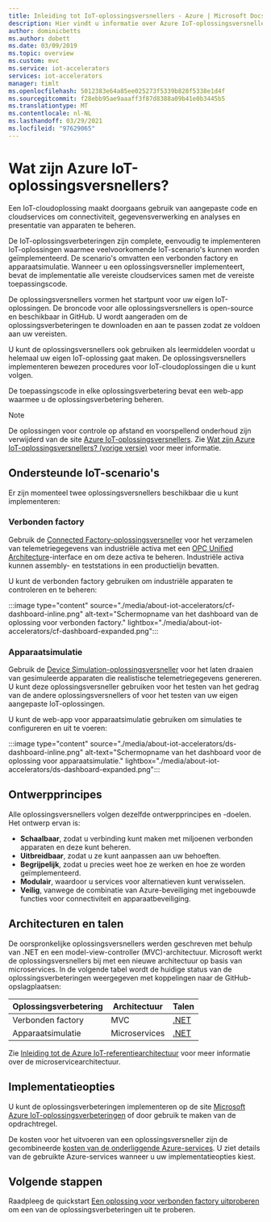 ```yaml
---
title: Inleiding tot IoT-oplossingsversnellers - Azure | Microsoft Docs
description: Hier vindt u informatie over Azure IoT-oplossingsversnellers. IoT-oplossingsversnellers zijn volledige, end-to-end, kant-en-klare IoT-oplossingen.
author: dominicbetts
ms.author: dobett
ms.date: 03/09/2019
ms.topic: overview
ms.custom: mvc
ms.service: iot-accelerators
services: iot-accelerators
manager: timlt
ms.openlocfilehash: 5012383e64a85ee025273f5339b828f5338e1d4f
ms.sourcegitcommit: f28ebb95ae9aaaff3f87d8388a09b41e0b3445b5
ms.translationtype: MT
ms.contentlocale: nl-NL
ms.lasthandoff: 03/29/2021
ms.locfileid: "97629065"
---
```

# <a name="what-are-azure-iot-solution-accelerators"></a>Wat zijn Azure IoT-oplossingsversnellers?

Een IoT-cloudoplossing maakt doorgaans gebruik van aangepaste code en cloudservices om connectiviteit, gegevensverwerking en analyses en presentatie van apparaten te beheren.

De IoT-oplossingsverbeteringen zijn complete, eenvoudig te implementeren IoT-oplossingen waarmee veelvoorkomende IoT-scenario's kunnen worden geïmplementeerd. De scenario's omvatten een verbonden factory en apparaatsimulatie. Wanneer u een oplossingsversneller implementeert, bevat de implementatie alle vereiste cloudservices samen met de vereiste toepassingscode.

De oplossingsversnellers vormen het startpunt voor uw eigen IoT-oplossingen. De broncode voor alle oplossingsversnellers is open-source en beschikbaar in GitHub. U wordt aangeraden om de oplossingsverbeteringen te downloaden en aan te passen zodat ze voldoen aan uw vereisten.

U kunt de oplossingsversnellers ook gebruiken als leermiddelen voordat u helemaal uw eigen IoT-oplossing gaat maken. De oplossingsversnellers implementeren bewezen procedures voor IoT-cloudoplossingen die u kunt volgen.

De toepassingscode in elke oplossingsverbetering bevat een web-app waarmee u de oplossingsverbetering beheren.

> [!NOTE]
> De oplossingen voor controle op afstand en voorspellend onderhoud zijn verwijderd van de site [Azure IoT-oplossingsversnellers](https://www.azureiotsolutions.com/Accelerators). Zie [Wat zijn Azure IoT-oplossingsversnellers? (vorige versie)](/previous-versions/azure/iot-accelerators/about-iot-accelerators) voor meer informatie.

## <a name="supported-iot-scenarios"></a>Ondersteunde IoT-scenario's

Er zijn momenteel twee oplossingsversnellers beschikbaar die u kunt implementeren:

### <a name="connected-factory"></a>Verbonden factory

Gebruik de [Connected Factory-oplossingsversneller](iot-accelerators-connected-factory-features.md) voor het verzamelen van telemetriegegevens van industriële activa met een [OPC Unified Architecture](https://opcfoundation.org/about/opc-technologies/opc-ua/)-interface en om deze activa te beheren. Industriële activa kunnen assembly- en teststations in een productielijn bevatten.

U kunt de verbonden factory gebruiken om industriële apparaten te controleren en te beheren:

:::image type="content" source="./media/about-iot-accelerators/cf-dashboard-inline.png" alt-text="Schermopname van het dashboard van de oplossing voor verbonden factory." lightbox="./media/about-iot-accelerators/cf-dashboard-expanded.png":::

### <a name="device-simulation"></a>Apparaatsimulatie

Gebruik de [Device Simulation-oplossingsversneller](iot-accelerators-device-simulation-overview.md) voor het laten draaien van gesimuleerde apparaten die realistische telemetriegegevens genereren. U kunt deze oplossingsversneller gebruiken voor het testen van het gedrag van de andere oplossingsversnellers of voor het testen van uw eigen aangepaste IoT-oplossingen.

U kunt de web-app voor apparaatsimulatie gebruiken om simulaties te configureren en uit te voeren:

:::image type="content" source="./media/about-iot-accelerators/ds-dashboard-inline.png" alt-text="Schermopname van het dashboard voor de oplossing voor apparaatsimulatie." lightbox="./media/about-iot-accelerators/ds-dashboard-expanded.png":::

## <a name="design-principles"></a>Ontwerpprincipes

Alle oplossingsversnellers volgen dezelfde ontwerpprincipes en -doelen. Het ontwerp ervan is:

* **Schaalbaar**, zodat u verbinding kunt maken met miljoenen verbonden apparaten en deze kunt beheren.
* **Uitbreidbaar**, zodat u ze kunt aanpassen aan uw behoeften.
* **Begrijpelijk**, zodat u precies weet hoe ze werken en hoe ze worden geïmplementeerd.
* **Modulair**, waardoor u services voor alternatieven kunt verwisselen.
* **Veilig**, vanwege de combinatie van Azure-beveiliging met ingebouwde functies voor connectiviteit en apparaatbeveiliging.

## <a name="architectures-and-languages"></a>Architecturen en talen

De oorspronkelijke oplossingsversnellers werden geschreven met behulp van .NET en een model-view-controller (MVC)-architectuur. Microsoft werkt de oplossingsversnellers bij met een nieuwe architectuur op basis van microservices. In de volgende tabel wordt de huidige status van de oplossingsverbeteringen weergegeven met koppelingen naar de GitHub-opslagplaatsen:

| Oplossingsverbetering   | Architectuur  | Talen     |
| ---------------------- | ------------- | ------------- |
| Verbonden factory      | MVC           | [.NET](https://github.com/Azure/azure-iot-connected-factory)          |
| Apparaatsimulatie      | Microservices | [.NET](https://github.com/Azure/device-simulation-dotnet)          |

Zie [Inleiding tot de Azure IoT-referentiearchitectuur](/azure/architecture/reference-architectures/iot/) voor meer informatie over de microservicearchitectuur.

## <a name="deployment-options"></a>Implementatieopties

U kunt de oplossingsverbeteringen implementeren op de site [Microsoft Azure IoT-oplossingsverbeteringen](https://www.azureiotsolutions.com/Accelerators#) of door gebruik te maken van de opdrachtregel.

De kosten voor het uitvoeren van een oplossingsversneller zijn de gecombineerde [kosten van de onderliggende Azure-services](https://azure.microsoft.com/pricing). U ziet details van de gebruikte Azure-services wanneer u uw implementatieopties kiest.

## <a name="next-steps"></a>Volgende stappen

Raadpleeg de quickstart [Een oplossing voor verbonden factory uitproberen](quickstart-connected-factory-deploy.md) om een van de oplossingsverbeteringen uit te proberen.

